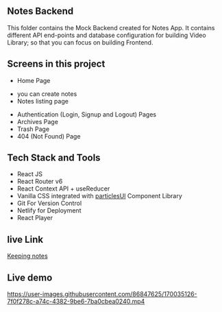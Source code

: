 


## Notes Backend

This folder contains the Mock Backend created for Notes App. It contains different API end-points and database configuration for building Video Library; so that you can focus on building Frontend.

## Screens in this project

- Home Page
 * you can create notes
 * Notes listing page

- Authentication (Login, Signup and Logout) Pages
- Archives Page
- Trash Page
- 404 (Not Found) Page


## Tech Stack and Tools

- React JS
- React Router v6
- React Context API + useReducer
- Vanilla CSS integrated with [particlesUI](https://particlesui-v2.netlify.app/) Component Library
- Git For Version Control
- Netlify for Deployment
- React Player

## live Link

   [Keeping notes](https://keepingnotes.netlify.app/)

## Live demo

https://user-images.githubusercontent.com/86847625/170035126-7f0f278c-a74c-4382-9be6-7ba0cbea0240.mp4

